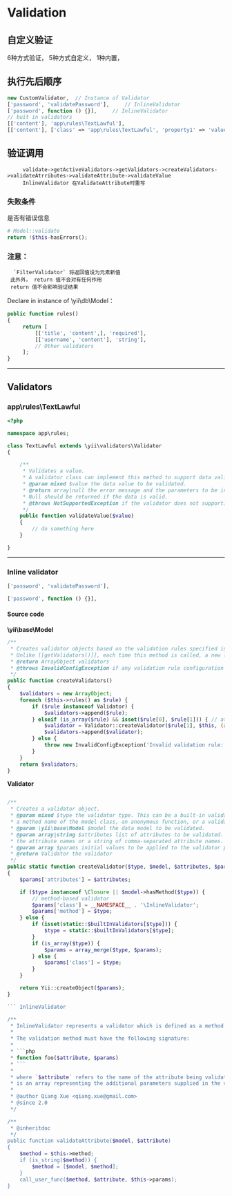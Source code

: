 # Validation

## 自定义验证

6种方式验证，
5种方式自定义，
1种内置，

## 执行先后顺序

```php
new CustomValidator,  // Instance of Validator
['password', 'validatePassword'],     // InlineValidator
['password', function () {}],     // InlineValidator
// buit in validators
[['content'], 'app\rules\TextLawful'],
[['content'], ['class' => 'app\rules\TextLawful', 'property1' => 'value1' [, ...]]],
```

## 验证调用
```text
     validate->getActiveValidators->getValidators->createValidators->validateAtrributes->validateAttribute->validateValue
     InlineValidator 在ValidateAttribute时重写
```

### 失败条件

是否有错误信息

```php
# Model::validate
return !$this-hasErrors();
```

### 注意：

      `FilterValidator` 将返回值设为元素新值
     此外外， return 值不会对有任何作用
     return 值不会影响验证结果

Declare in instance of \yii\db\Model：

```php
public function rules()
{
     return [
         [['title', 'content',], 'required'],
         [['username', 'content'], 'string'],
         // Other validators
     ];
}
```

---

## Validators

### app\rules\TextLawful

```php
<?php

namespace app\rules;

class TextLawful extends \yii\validators\Validator
{

    /**
     * Validates a value.
     * A validator class can implement this method to support data validation out of the context of a data model.
     * @param mixed $value the data value to be validated.
     * @return array|null the error message and the parameters to be inserted into the error message.
     * Null should be returned if the data is valid.
     * @throws NotSupportedException if the validator does not supporting data validation without a model
     */
    public function validateValue($value)
    {
        // do something here
    }

}

```

---

### Inline validator

```php
['password', 'validatePassword'],

['password', function () {}],

```

#### Source code

**\yii\base\Model**

```php
/**
 * Creates validator objects based on the validation rules specified in [[rules()]].
 * Unlike [[getValidators()]], each time this method is called, a new list of validators will be returned.
 * @return ArrayObject validators
 * @throws InvalidConfigException if any validation rule configuration is invalid
 */
public function createValidators()
{
    $validators = new ArrayObject;
    foreach ($this->rules() as $rule) {
        if ($rule instanceof Validator) {
            $validators->append($rule);
        } elseif (is_array($rule) && isset($rule[0], $rule[1])) { // attributes, validator type
            $validator = Validator::createValidator($rule[1], $this, (array) $rule[0], array_slice($rule, 2));
            $validators->append($validator);
        } else {
            throw new InvalidConfigException('Invalid validation rule: a rule must specify both attribute names and validator type.');
        }
    }
    return $validators;
}
```

**Validator**

```php

/**
 * Creates a validator object.
 * @param mixed $type the validator type. This can be a built-in validator name,
 * a method name of the model class, an anonymous function, or a validator class name.
 * @param \yii\base\Model $model the data model to be validated.
 * @param array|string $attributes list of attributes to be validated. This can be either an array of
 * the attribute names or a string of comma-separated attribute names.
 * @param array $params initial values to be applied to the validator properties
 * @return Validator the validator
 */
public static function createValidator($type, $model, $attributes, $params = [])
{
    $params['attributes'] = $attributes;

    if ($type instanceof \Closure || $model->hasMethod($type)) {
        // method-based validator
        $params['class'] = __NAMESPACE__ . '\InlineValidator';
        $params['method'] = $type;
    } else {
        if (isset(static::$builtInValidators[$type])) {
            $type = static::$builtInValidators[$type];
        }
        if (is_array($type)) {
            $params = array_merge($type, $params);
        } else {
            $params['class'] = $type;
        }
    }

    return Yii::createObject($params);
}

``` InlineValidator

/**
 * InlineValidator represents a validator which is defined as a method in the object being validated.
 *
 * The validation method must have the following signature:
 *
 * ```php
 * function foo($attribute, $params)
 * ```
 *
 * where `$attribute` refers to the name of the attribute being validated, while `$params`
 * is an array representing the additional parameters supplied in the validation rule.
 *
 * @author Qiang Xue <qiang.xue@gmail.com>
 * @since 2.0
 */

/**
 * @inheritdoc
 */
public function validateAttribute($model, $attribute)
{
    $method = $this->method;
    if (is_string($method)) {
        $method = [$model, $method];
    }
    call_user_func($method, $attribute, $this->params);
}




